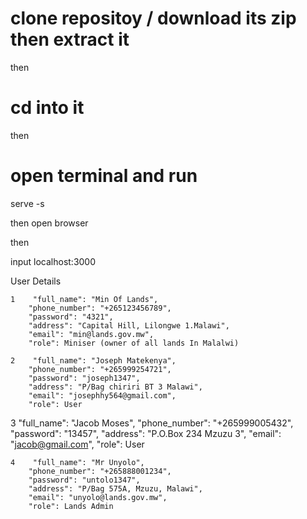 # clone repositoy  / download its zip then extract it
then 

# cd into it 
then 

# open terminal and run
 <p>serve -s </p>

 then 
 open browser

 then 

 input 
 localhost:3000

 User Details
 
    1    "full_name": "Min Of Lands",
        "phone_number": "+265123456789",
        "password": "4321",
        "address": "Capital Hill, Lilongwe 1.Malawi", 
        "email": "min@lands.gov.mw",
        "role": Miniser (owner of all lands In Malalwi)
   
    2    "full_name": "Joseph Matekenya",
        "phone_number": "+265999254721",
        "password": "joseph1347",
        "address": "P/Bag chiriri BT 3 Malawi",
        "email": "josephhy564@gmail.com",
        "role": User
  
   3     "full_name": "Jacob Moses",
        "phone_number": "+265999005432",
        "password": "13457",
        "address": "P.O.Box 234 Mzuzu 3",
        "email": "jacob@gmail.com",
        "role": User
      
    4    "full_name": "Mr Unyolo",
        "phone_number": "+265888001234",
        "password": "untolo1347",
        "address": "P/Bag 575A, Mzuzu, Malawi",
        "email": "unyolo@lands.gov.mw",
        "role": Lands Admin
 